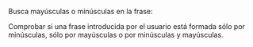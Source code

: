 Busca mayúsculas o minúsculas en la frase:

Comprobar si una frase introducida por el usuario está formada sólo por minúsculas, sólo por mayúsculas o por minúsculas y mayúsculas.